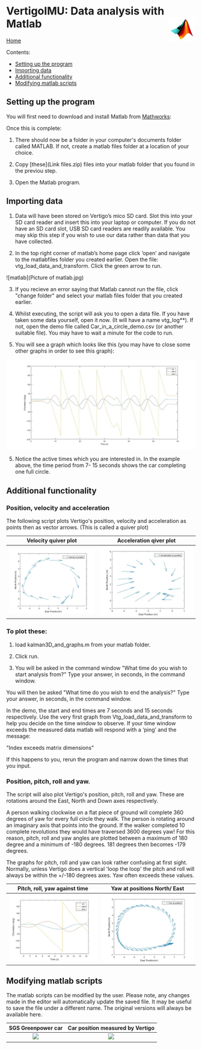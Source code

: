 # VertigoIMU: Data analysis with Matlab  <img style="float: right;" src="matlab logo.jpg"> 
 



 
 [Home](index.md)
 
 
 
Contents:



* [Setting up the program](#setup)
* [Importing data](#load_data)
* [Additional functionality](#functionality)
* [Modifying matlab scripts](#scripts)


## <a name = "setup"></a>Setting up the program


You will first need to download and install Matlab from [Mathworks](http://uk.mathworks.com/):

Once this is complete:

1) There should now be a folder in your computer's documents folder called MATLAB.  If not, create a matlab files folder at a location of your choice.

2) Copy [these](Link files.zip) files into your matlab folder that you found in the previou step.

3) Open the Matlab program.

## <a name = "load_data"></a>Importing data

1)	Data will have been stored on Vertigo’s mico SD card.  Slot this into your SD card reader and insert this into your laptop or computer.  If you do not have an SD card slot, USB SD card readers are readily available.  You may skip this step if you wish to use our data rather than data that you have collected.

2)	In the top right corner of matlab’s home page click ‘open’ and navigate to the matlabfiles folder you created earlier.  Open the file: vtg_load_data_and_transform.  Click the green arrow to run.

![matlab](Picture of matlab.jpg)

3) If you recieve an error saying that Matlab cannot run the file, click "change folder" and select your matlab files folder that you created earlier.

4)	Whilst executing, the script will ask you to open a data file.  If you have taken some data yourself, open it now. (It will have a name vtg_log**).  If not, open the demo file called Car_in_a_circle_demo.csv (or another suitable file). You may have to wait a minute for the code to run.

4)	You will see a graph which looks like this (you may have to close some other graphs in order to see this graph):

![](rsz_1greenpower_car_circle.jpg)

5)	Notice the active times which you are interested in.  In the example above, the time period from 7- 15 seconds shows the car completing one full circle.


## <a name = "functionality"></a>Additional functionality

### Position, velocity and acceleration

The following script plots Vertigo's position, velocity and acceleration as points then as vector arrows.  (This is called a quiver plot)


Velocity quiver plot                   |  Acceleration qiver plot
:-------------------------------------:|:-----------------------------------:
![](Car_vel_circle.jpg)                |  ![](car_accel_circle.jpg)
























### To plot these:

1)	load kalman3D_and_graphs.m from your matlab folder.

2)	Click run.

3)	You will be asked in the command window "What time do you wish to start analysis from?"  Type your answer, in seconds, in the command window.

You will then be asked "What time do you wish to end the analysis?" Type your answer, in seconds, in the command window.
  
In the demo, the start and end times are 7 seconds and 15 seconds respectively.  Use the very first graph from Vtg_load_data_and_transform to help you decide on the time window to observe.  If your time window exceeds the measured data matlab will respond with a ‘ping’ and the message: 

"Index exceeds matrix dimensions"

If this happens to you, rerun the program and narrow down the times that you input.


### Position, pitch, roll and yaw.

The script will also plot Vertigo's position, pitch, roll and yaw.  These are rotations around the East, North and Down axes respectively.  

A person walking clockwise on a flat piece of ground will complete 360 degrees of yaw for every full circle they walk.  The person is rotating around an imaginary axis that points into the ground.  If the walker completed 10 complete revolutions they would have traversed 3600 degrees yaw!  For this reason, pitch, roll and yaw angles are plotted between a maximum of 180 degree and a minimum of -180 degrees.  181 degrees then becomes -179 degrees.  

The graphs for pitch, roll and yaw can look rather confusing at first sight.  Normally, unless Vertigo does a vertical 'loop the loop' the pitch and roll will always be within the +/-180 degrees axes.  Yaw often exceeds these values.


Pitch, roll, yaw against time       |  Yaw at positions North/ East
:-------------------------:|:-------------------------:
![](greenpower_yaw2.jpg)    |  ![](greenpower_yaw.jpg)


## <a name = "scripts"></a>Modifying matlab scripts


The matlab scripts can be modified by the user.  Please note, any changes made in the editor will automatically update the saved file.  It may be useful to save the file under a different name.  The original versions will always be available here.

SGS Greenpower car                  |  Car position measured by Vertigo
:-------------------------:|:-------------------------:
![](ezgif.com-video-to-gif.gif)    |  ![](ezgif.com-video-to-gif.gif)







